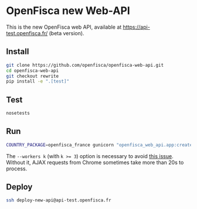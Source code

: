# OpenFisca new Web-API

This is the new OpenFisca web API, available at https://api-test.openfisca.fr/ (beta version).

## Install

```sh
git clone https://github.com/openfisca/openfisca-web-api.git
cd openfisca-web-api
git checkout rewrite
pip install -e ".[test]"
```

## Test

```sh
nosetests
```

## Run

```sh
COUNTRY_PACKAGE=openfisca_france gunicorn "openfisca_web_api.app:create_app()" --bind localhost:5000 --workers 3
```

The `--workers k` (with `k >= 3`) option is necessary to avoid [this issue](http://stackoverflow.com/questions/11150343/slow-requests-on-local-flask-server). Without it, AJAX requests from Chrome sometimes take more than 20s to process.

## Deploy

```sh
ssh deploy-new-api@api-test.openfisca.fr
```
